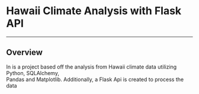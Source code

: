 # Hawaii Climate Analysis with Flask API
-----------------------------------------
## Overview
 In is a project based off the analysis from Hawaii climate data utilizing Python, SQLAlchemy,<br> Pandas and Matplotlib. Additionally, a Flask Api is created to process the data<br>
